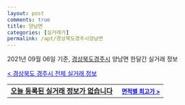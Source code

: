 ```yaml
---
layout: post
comments: true
title: 양남면
categories: [실거래가]
permalink: /apt/경상북도경주시양남면
---
```


2021년 09월 06일 기준, <a href="/apt/경상북도경주시">경상북도경주시</a> 양남면 한달간 실거래 정보

<a style="color: blue;" href="/apt/경상북도경주시">< 경상북도 경주시 전체 실거래 정보</a>
<!---- start ---->
<table>
  <tr>
    <td colspan="4" style="font-weight: bold;"><a href="/apt/경상북도경주시양남면{name_without_space}">오늘 등록된 실거래 정보가 없습니다</a> &nbsp;&nbsp;&nbsp; <a style="color: blue; font-size: smaller;" href="/apt/경상북도경주시양남면{name_without_space}">면적별 최고가 ></a></td>
  </tr>
    
</table>
<!---- end ---->
    